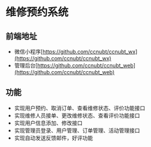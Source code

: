 # 维修预约系统
## 前端地址
* 微信小程序[https://github.com/ccnubt/ccnubt_wx](https://github.com/ccnubt/ccnubt_wx)
* 管理后台[https://github.com/ccnubt/ccnubt_web](https://github.com/ccnubt/ccnubt_web)

## 功能
* 实现用户预约、取消订单、查看维修状态、评价功能接口
* 实现维修人员接单、更改维修状态、查看评价功能接口
* 实现用户信息添加、修改接口
* 实现管理员登录、用户管理、订单管理、活动管理接口
* 实现自动发送反馈邮件，好评功能